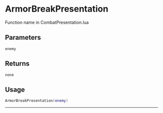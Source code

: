 # ArmorBreakPresentation
Function name in CombatPresentation.lua
## Parameters
`enemy`
## Returns
`none`
## Usage
```lua
ArmorBreakPresentation(enemy)
```
---
